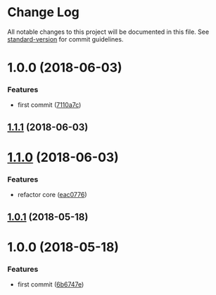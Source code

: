 # Change Log

All notable changes to this project will be documented in this file. See [standard-version](https://github.com/conventional-changelog/standard-version) for commit guidelines.

<a name="1.0.0"></a>
# 1.0.0 (2018-06-03)


### Features

* first commit ([7110a7c](https://github.com/fjc0k/rollup-plugin-svg-to-symbol/commit/7110a7c))



<a name="1.1.1"></a>
## [1.1.1](https://github.com/fjc0k/svg-to-symbol-loader/compare/v1.1.0...v1.1.1) (2018-06-03)



<a name="1.1.0"></a>
# [1.1.0](https://github.com/fjc0k/svg-to-symbol-loader/compare/v1.0.1...v1.1.0) (2018-06-03)


### Features

* refactor core ([eac0776](https://github.com/fjc0k/svg-to-symbol-loader/commit/eac0776))



<a name="1.0.1"></a>
## [1.0.1](https://github.com/fjc0k/svg-to-symbol-loader/compare/v1.0.0...v1.0.1) (2018-05-18)



<a name="1.0.0"></a>
# 1.0.0 (2018-05-18)


### Features

* first commit ([6b6747e](https://github.com/fjc0k/svg-to-symbol-loader/commit/6b6747e))
